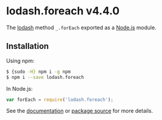 # lodash.foreach v4.4.0

The [lodash](https://lodash.com/) method `_.forEach` exported as a [Node.js](https://nodejs.org/) module.

## Installation

Using npm:
```bash
$ {sudo -H} npm i -g npm
$ npm i --save lodash.foreach
```

In Node.js:
```js
var forEach = require('lodash.foreach');
```

See the [documentation](https://lodash.com/docs#forEach) or [package source](https://github.com/lodash/lodash/blob/4.4.0-npm-packages/lodash.foreach) for more details.
